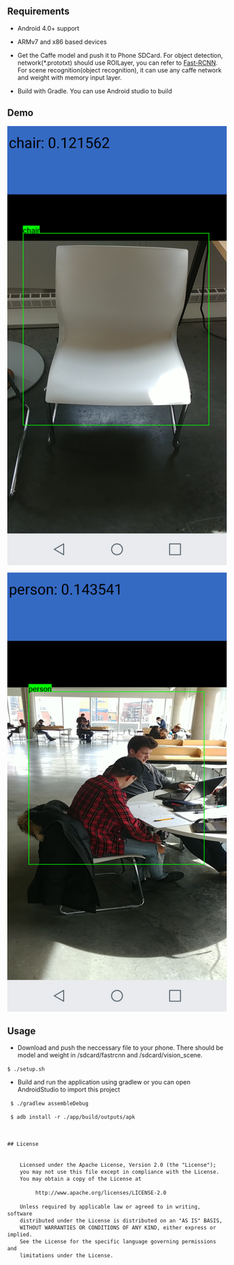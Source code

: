 
## Requirements
* Android 4.0+ support

* ARMv7 and x86 based devices

* Get the Caffe model and push it to Phone SDCard. For object detection, network(*.prototxt) should use ROILayer, you can refer to [Fast-RCNN](https://github.com/rbgirshick/fast-rcnn). For scene recognition(object recognition), it can use any caffe network and weight with memory input layer.

* Build with Gradle. You can use Android studio to build


## Demo

![](demo/1.png)

![](demo/2.png)


## Usage 

* Download and push the neccessary file to your phone. There should be model and weight in /sdcard/fastrcnn and /sdcard/vision_scene.

` $ ./setup.sh `

* Build and run the application using  gradlew or you can open AndroidStudio to import this project

` $ ./gradlew assembleDebug`

` $ adb install -r ./app/build/outputs/apk`


``` 


## License

	
	Licensed under the Apache License, Version 2.0 (the "License");
	you may not use this file except in compliance with the License.
	You may obtain a copy of the License at
	
	     http://www.apache.org/licenses/LICENSE-2.0
	
	Unless required by applicable law or agreed to in writing, software
	distributed under the License is distributed on an "AS IS" BASIS,
	WITHOUT WARRANTIES OR CONDITIONS OF ANY KIND, either express or implied.
	See the License for the specific language governing permissions and
	limitations under the License.

